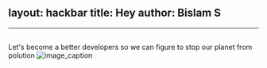 layout: hackbar
title: Hey
author: Bislam S
---

<!-- Let's become a better developers so we can figure to stop our planet from polution-->

---

## <!-- Your MESSAGE on climate change -->
Let's become a better developers so we can figure to stop our planet from polution
![image_caption]({{site.baseurl}}/assets/images/bislam.jpg)